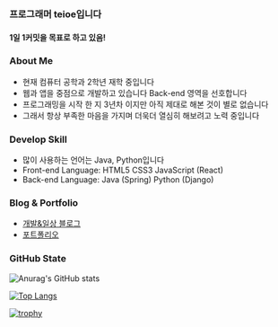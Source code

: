 ### 프로그래머 teioe입니다
#### 1일 1커밋을 목표로 하고 있음!

### About Me
- 현재 컴퓨터 공학과 2학년 재학 중입니다
- 웹과 앱을 중점으로 개발하고 있습니다 Back-end 영역을 선호합니다 
- 프로그래밍을 시작 한 지 3년차 이지만 아직 제대로 해본 것이 별로 없습니다 
- 그래서 항상 부족한 마음을 가지며 더욱더 열심히 해보려고 노력 중입니다
### Develop Skill
- 많이 사용하는 언어는 Java, Python입니다
- Front-end Language: HTML5 CSS3 JavaScript (React) 
- Back-end  Language: Java (Spring) Python (Django)

### Blog & Portfolio

- <a href="https://blog.naver.com/qodlgks123">개발&일상 블로그</a>
- <a href="https://tuioe5679.github.io/web-porfolio-main/">포트폴리오</a>


### GitHub State
![Anurag's GitHub stats](https://github-readme-stats.vercel.app/api?username=tuioe5679&show_icons=true&theme=onedark)

[![Top Langs](https://github-readme-stats.vercel.app/api/top-langs/?username=tuioe5679&layout=compact&theme=onedark)](https://github.com/tuioe5679/github-readme-stats)

[![trophy](https://github-profile-trophy.vercel.app/?username=tuioe5679&theme=onedark)](https://github.com/tuioe5679/github-readme-stats)


















